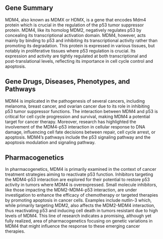 ## Gene Summary
MDM4, also known as MDMX or HDMX, is a gene that encodes Mdm4 protein which is crucial in the regulation of the p53 tumor suppressor protein. MDM4, like its homolog MDM2, negatively regulates p53 by concealing its transcriptional activation domain. MDM4, however, acts mainly by binding to p53 and inhibiting its transcriptional activity rather than promoting its degradation. This protein is expressed in various tissues, but notably in proliferative tissues where p53 regulation is crucial. Its expression and activity are tightly regulated at both transcriptional and post-translational levels, reflecting its importance in cell cycle control and apoptosis.

## Gene Drugs, Diseases, Phenotypes, and Pathways
MDM4 is implicated in the pathogenesis of several cancers, including melanoma, breast cancer, and ovarian cancer due to its role in inhibiting p53 tumor suppressor functions. The interaction between MDM4 and p53 is critical for cell cycle progression and survival, making MDM4 a potential target for cancer therapy. Moreover, research has highlighted the involvement of the MDM4-p53 interaction in cellular response to DNA damage, influencing cell fate decisions between repair, cell cycle arrest, or apoptosis. MDM4’s pathways include the p53 signaling pathway and the apoptosis modulation and signaling pathway.

## Pharmacogenetics
In pharmacogenetics, MDM4 is primarily examined in the context of cancer treatment strategies aiming to reactivate p53 function. Inhibitors targeting the MDM4-p53 interaction are explored for their potential to restore p53 activity in tumors where MDM4 is overexpressed. Small molecule inhibitors, like those impacting the MDM2-MDM4-p53 interaction, are under investigation to enhance the efficacy of chemotherapy or targeted therapies by promoting apoptosis in cancer cells. Examples include nutlin-3 which, while primarily targeting MDM2, also affects the MDM2-MDM4 interaction, thus reactivating p53 and inducing cell death in tumors resistant due to high levels of MDM4. This line of research indicates a promising, although yet fully realized, area of pharmacogenetics focusing on genetic variations in MDM4 that might influence the response to these emerging cancer therapies.